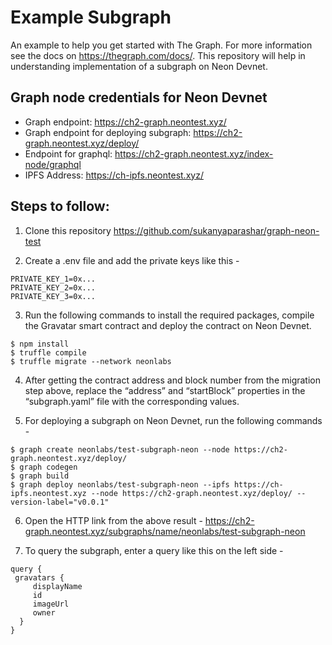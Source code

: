 # Example Subgraph

An example to help you get started with The Graph. For more information see the docs on https://thegraph.com/docs/.
This repository will help in understanding implementation of a subgraph on Neon Devnet.

## Graph node credentials for Neon Devnet

- Graph endpoint: https://ch2-graph.neontest.xyz/
- Graph endpoint for deploying subgraph: https://ch2-graph.neontest.xyz/deploy/
- Endpoint for graphql: https://ch2-graph.neontest.xyz/index-node/graphql
- IPFS Address: https://ch-ipfs.neontest.xyz/

## Steps to follow:

1. Clone this repository https://github.com/sukanyaparashar/graph-neon-test

2. Create a .env file and add the private keys like this -

```
PRIVATE_KEY_1=0x...
PRIVATE_KEY_2=0x...
PRIVATE_KEY_3=0x...
```

3. Run the following commands to install the required packages, compile the Gravatar smart contract and deploy the contract on Neon Devnet.

```
$ npm install
$ truffle compile
$ truffle migrate --network neonlabs
```

4. After getting the contract address and block number from the migration step above, replace the “address” and “startBlock” properties in the “subgraph.yaml” file with the corresponding values.

5. For deploying a subgraph on Neon Devnet, run the following commands -

```
$ graph create neonlabs/test-subgraph-neon --node https://ch2-graph.neontest.xyz/deploy/
$ graph codegen
$ graph build
$ graph deploy neonlabs/test-subgraph-neon --ipfs https://ch-ipfs.neontest.xyz --node https://ch2-graph.neontest.xyz/deploy/ --version-label="v0.0.1"
```

6. Open the HTTP link from the above result - https://ch2-graph.neontest.xyz/subgraphs/name/neonlabs/test-subgraph-neon

7. To query the subgraph, enter a query like this on the left side -

```
query {
 gravatars {
     displayName
     id
     imageUrl
     owner
  }
}
```
